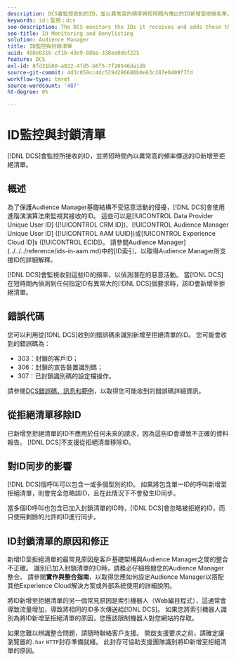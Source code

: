 ```yaml
---
description: DCS會監控收到的ID，並以異常高的頻率將短時間內傳出的ID新增至拒絕名單。
keywords: id；監視；dcs
seo-description: The DCS monitors the IDs it receives and adds those that are being sent at an unusually high rate over a short period of time to a deny list.
seo-title: ID Monitoring and Denylisting
solution: Audience Manager
title: ID監控與封鎖清單
uuid: 498e0316-cf1b-43e9-88ba-338ee0daf225
feature: DCS
exl-id: 8fd31b00-a822-4fd5-b6f5-7f20546da1d9
source-git-commit: 4d3c859cc4dc5294286680b0e63c287e0409f7fd
workflow-type: tm+mt
source-wordcount: '487'
ht-degree: 0%

---
```


# ID監控與封鎖清單

[!DNL DCS]會監控所接收的ID，並將短時間內以異常高的頻率傳送的ID新增至拒絕清單。

## 概述

為了保護Audience Manager基礎結構不受惡意活動的侵擾，[!DNL DCS]會使用進階演演算法來監視其接收的ID。 這些可以是[!UICONTROL Data Provider Unique User ID] ([!UICONTROL CRM ID])、[!UICONTROL Audience Manager Unique User ID] ([!UICONTROL AAM UUID])或[!UICONTROL Experience Cloud ID]s ([!UICONTROL ECID])。 請參閱Audience Manager](../../../reference/ids-in-aam.md)中的[ID索引，以取得Audience Manager所支援ID的詳細解釋。

[!DNL DCS]會監視收到這些ID的頻率，以偵測潛在的惡意活動。 當[!DNL DCS]在短時間內偵測到任何指定ID有異常大的[!DNL DCS]個要求時，該ID會新增至拒絕清單。

## 錯誤代碼

您可以利用從[!DNL DCS]收到的錯誤碼來識別新增至拒絕清單的ID。 您可能會收到的錯誤碼為：

* 303：封鎖的客戶ID；
* 306：封鎖的宣告裝置識別碼；
* 307：已封鎖識別碼的設定檔操作。

請參閱[DCS錯誤碼、訊息和範例](dcs-error-codes.md)，以取得您可能收到的錯誤碼詳細資訊。

## 從拒絕清單移除ID

已新增至拒絕清單的ID不應用於任何未來的請求，因為這些ID會導致不正確的資料報告。 [!DNL DCS]不支援從拒絕清單移除ID。

## 對ID同步的影響

[!DNL DCS]個呼叫可以包含一或多個型別的ID。 如果將包含單一ID的呼叫新增至拒絕清單，則會完全忽略該ID，且在此情況下不會發生ID同步。

當多個ID呼叫也包含已加入封鎖清單的ID時，[!DNL DCS]會忽略被拒絕的ID，而只使用剩餘的允許的ID進行同步。

## ID封鎖清單的原因和修正

新增ID至拒絕清單的最常見原因是客戶基礎架構與Audience Manager之間的整合不正確。 識別已加入封鎖清單的ID時，請務必仔細檢閱您的Audience Manager整合。 請參閱&#x200B;**實作與整合指南**，以取得您應如何設定Audience Manager以搭配其他Experience Cloud解決方案或外部系統使用的詳細說明。

將ID新增至拒絕清單的另一個常見原因是索引機器人（Web編目程式），這通常會導致流量增加，導致將相同的ID多次傳送給[!DNL DCS]。 如果您將索引機器人識別為將ID新增至拒絕清單的原因，您應該限制機器人對您網站的存取。

如果您難以辨識整合問題，請隨時聯絡客戶支援。 開啟支援要求之前，請確定讓瀏覽器的`.har` `HTTP`封存準備就緒。 此封存可協助支援團隊識別將ID新增至拒絕清單的原因。
